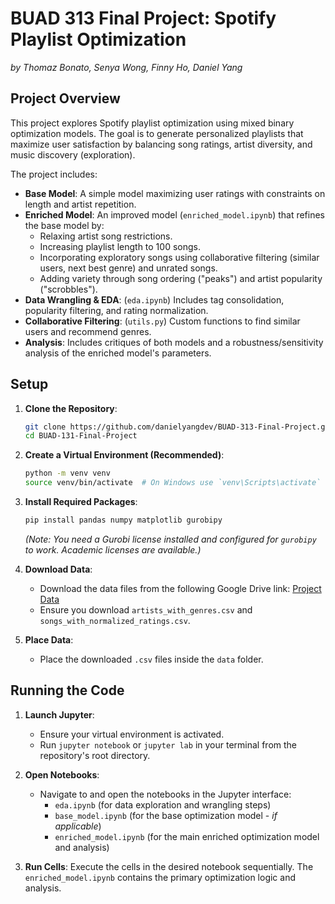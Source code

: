 # BUAD 313 Final Project: Spotify Playlist Optimization

*by Thomaz Bonato, Senya Wong, Finny Ho, Daniel Yang*

## Project Overview

This project explores Spotify playlist optimization using mixed binary optimization models. The goal is to generate personalized playlists that maximize user satisfaction by balancing song ratings, artist diversity, and music discovery (exploration).

The project includes:
* **Base Model**: A simple model maximizing user ratings with constraints on length and artist repetition.
* **Enriched Model**: An improved model (`enriched_model.ipynb`) that refines the base model by:
    * Relaxing artist song restrictions.
    * Increasing playlist length to 100 songs.
    * Incorporating exploratory songs using collaborative filtering (similar users, next best genre) and unrated songs.
    * Adding variety through song ordering ("peaks") and artist popularity ("scrobbles").
* **Data Wrangling & EDA**: (`eda.ipynb`) Includes tag consolidation, popularity filtering, and rating normalization.
* **Collaborative Filtering**: (`utils.py`) Custom functions to find similar users and recommend genres.
* **Analysis**: Includes critiques of both models and a robustness/sensitivity analysis of the enriched model's parameters.

## Setup

1.  **Clone the Repository**:
    ```bash
    git clone https://github.com/danielyangdev/BUAD-313-Final-Project.git
    cd BUAD-131-Final-Project
    ```

2.  **Create a Virtual Environment (Recommended)**:
    ```bash
    python -m venv venv
    source venv/bin/activate  # On Windows use `venv\Scripts\activate`
    ```

3.  **Install Required Packages**:
    ```bash
    pip install pandas numpy matplotlib gurobipy
    ```
    *(Note: You need a Gurobi license installed and configured for `gurobipy` to work. Academic licenses are available.)*

4.  **Download Data**:
    * Download the data files from the following Google Drive link:
        [Project Data](https://drive.google.com/drive/folders/1MYJjsgcmcy_QV8p87mFASR1UTfZsSnhI?usp=sharing)
    * Ensure you download `artists_with_genres.csv` and `songs_with_normalized_ratings.csv`.

5.  **Place Data**:
    * Place the downloaded `.csv` files inside the `data` folder.

## Running the Code

1.  **Launch Jupyter**:
    * Ensure your virtual environment is activated.
    * Run `jupyter notebook` or `jupyter lab` in your terminal from the repository's root directory.

2.  **Open Notebooks**:
    * Navigate to and open the notebooks in the Jupyter interface:
        * `eda.ipynb` (for data exploration and wrangling steps)
        * `base_model.ipynb` (for the base optimization model - *if applicable*)
        * `enriched_model.ipynb` (for the main enriched optimization model and analysis)

3.  **Run Cells**: Execute the cells in the desired notebook sequentially. The `enriched_model.ipynb` contains the primary optimization logic and analysis.